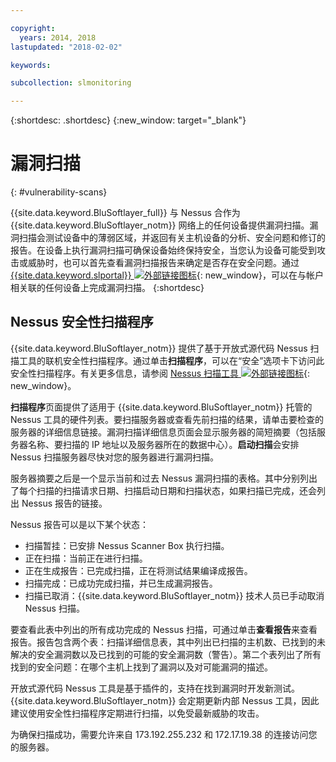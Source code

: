 ```yaml
---

copyright:
  years: 2014, 2018
lastupdated: "2018-02-02"

keywords:

subcollection: slmonitoring

---
```


{:shortdesc: .shortdesc}
{:new_window: target="_blank"}

# 漏洞扫描
{: #vulnerability-scans}

{{site.data.keyword.BluSoftlayer_full}} 与 Nessus 合作为 {{site.data.keyword.BluSoftlayer_notm}} 网络上的任何设备提供漏洞扫描。漏洞扫描会测试设备中的薄弱区域，并返回有关主机设备的分析、安全问题和修订的报告。在设备上执行漏洞扫描可确保设备始终保持安全，当您认为设备可能受到攻击或威胁时，也可以首先查看漏洞扫描报告来确定是否存在安全问题。通过 [{{site.data.keyword.slportal}} ![外部链接图标](../../icons/launch-glyph.svg "外部链接图标")](https://control.softlayer.com/){: new_window}，可以在与帐户相关联的任何设备上完成漏洞扫描。
{:shortdesc}

## Nessus 安全性扫描程序
{{site.data.keyword.BluSoftlayer_notm}} 提供了基于开放式源代码 Nessus 扫描工具的联机安全性扫描程序。通过单击**扫描程序**，可以在“安全”选项卡下访问此安全性扫描程序。有关更多信息，请参阅 [Nessus 扫描工具 ![外部链接图标](../../icons/launch-glyph.svg "外部链接图标")](http://www.nessus.org/nessus/){: new_window}。

**扫描程序**页面提供了适用于 {{site.data.keyword.BluSoftlayer_notm}} 托管的 Nessus 工具的硬件列表。要扫描服务器或查看先前扫描的结果，请单击要检查的服务器的详细信息链接。漏洞扫描详细信息页面会显示服务器的简短摘要（包括服务器名称、要扫描的 IP 地址以及服务器所在的数据中心）。**启动扫描**会安排 Nessus 扫描服务器尽快对您的服务器进行漏洞扫描。

服务器摘要之后是一个显示当前和过去 Nessus 漏洞扫描的表格。其中分别列出了每个扫描的扫描请求日期、扫描启动日期和扫描状态，如果扫描已完成，还会列出 Nessus 报告的链接。

Nessus 报告可以是以下某个状态：

* 扫描暂挂：已安排 Nessus Scanner Box 执行扫描。
* 正在扫描：当前正在进行扫描。
* 正在生成报告：已完成扫描，正在将测试结果编译成报告。
* 扫描完成：已成功完成扫描，并已生成漏洞报告。
* 扫描已取消：{{site.data.keyword.BluSoftlayer_notm}} 技术人员已手动取消 Nessus 扫描。

要查看此表中列出的所有成功完成的 Nessus 扫描，可通过单击**查看报告**来查看报告。报告包含两个表：扫描详细信息表，其中列出已扫描的主机数、已找到的未解决的安全漏洞数以及已找到的可能的安全漏洞数（警告）。第二个表列出了所有找到的安全问题：在哪个主机上找到了漏洞以及对可能漏洞的描述。

开放式源代码 Nessus 工具是基于插件的，支持在找到漏洞时开发新测试。{{site.data.keyword.BluSoftlayer_notm}} 会定期更新内部 Nessus 工具，因此建议使用安全性扫描程序定期进行扫描，以免受最新威胁的攻击。

为确保扫描成功，需要允许来自 173.192.255.232 和 172.17.19.38 的连接访问您的服务器。
